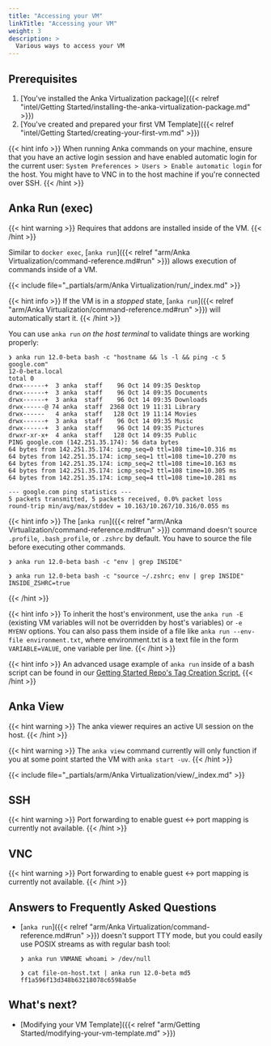 ```yaml
---
title: "Accessing your VM"
linkTitle: "Accessing your VM"
weight: 3
description: >
  Various ways to access your VM
---
```


## Prerequisites

1. [You've installed the Anka Virtualization package]({{< relref "intel/Getting Started/installing-the-anka-virtualization-package.md" >}})
2. [You've created and prepared your first VM Template]({{< relref "intel/Getting Started/creating-your-first-vm.md" >}})

{{< hint info >}}
When running Anka commands on your machine, ensure that you have an active login session and have enabled automatic login for the current user: `System Preferences > Users > Enable automatic login` for the host. You might have to VNC in to the host machine if you're connected over SSH.
{{< /hint >}}

## Anka Run (exec)

{{< hint warning >}}
Requires that addons are installed inside of the VM.
{{< /hint >}}

Similar to `docker exec`, [`anka run`]({{< relref "arm/Anka Virtualization/command-reference.md#run" >}}) allows execution of commands inside of a VM.

{{< include file="_partials/arm/Anka Virtualization/run/_index.md" >}}

{{< hint info >}}
If the VM is in a _stopped_ state, [`anka run`]({{< relref "arm/Anka Virtualization/command-reference.md#run" >}}) will automatically start it.
{{< /hint >}}

You can use `anka run` _on the host terminal_ to validate things are working properly:

```shell
❯ anka run 12.0-beta bash -c "hostname && ls -l && ping -c 5 google.com"
12-0-beta.local
total 0
drwx------+  3 anka  staff    96 Oct 14 09:35 Desktop
drwx------+  3 anka  staff    96 Oct 14 09:35 Documents
drwx------+  3 anka  staff    96 Oct 14 09:35 Downloads
drwx------@ 74 anka  staff  2368 Oct 19 11:31 Library
drwx------   4 anka  staff   128 Oct 19 11:14 Movies
drwx------+  3 anka  staff    96 Oct 14 09:35 Music
drwx------+  3 anka  staff    96 Oct 14 09:35 Pictures
drwxr-xr-x+  4 anka  staff   128 Oct 14 09:35 Public
PING google.com (142.251.35.174): 56 data bytes
64 bytes from 142.251.35.174: icmp_seq=0 ttl=108 time=10.316 ms
64 bytes from 142.251.35.174: icmp_seq=1 ttl=108 time=10.270 ms
64 bytes from 142.251.35.174: icmp_seq=2 ttl=108 time=10.163 ms
64 bytes from 142.251.35.174: icmp_seq=3 ttl=108 time=10.305 ms
64 bytes from 142.251.35.174: icmp_seq=4 ttl=108 time=10.281 ms

--- google.com ping statistics ---
5 packets transmitted, 5 packets received, 0.0% packet loss
round-trip min/avg/max/stddev = 10.163/10.267/10.316/0.055 ms
```


{{< hint info >}}
The [`anka run`]({{< relref "arm/Anka Virtualization/command-reference.md#run" >}}) command doesn't source `.profile`, `.bash_profile`, or `.zshrc` by default. You have to source the file before executing other commands.

```shell
❯ anka run 12.0-beta bash -c "env | grep INSIDE"

❯ anka run 12.0-beta bash -c "source ~/.zshrc; env | grep INSIDE"
INSIDE_ZSHRC=true
```
{{< /hint >}}


{{< hint info >}}
To inherit the host's environment, use the `anka run -E` (existing VM variables will not be overridden by host's variables) or `-e MYENV` options. You can also pass them inside of a file like `anka run --env-file environment.txt`, where environment.txt is a text file in the form `VARIABLE=VALUE`, one variable per line.
{{< /hint >}}


{{< hint info >}}
An advanced usage example of `anka run` inside of a bash script can be found in our [Getting Started Repo's Tag Creation Script.](https://github.com/veertuinc/getting-started/blob/master/create-vm-template-tags.bash)
{{< /hint >}}


## Anka View

{{< hint warning >}}
The anka viewer requires an active UI session on the host.
{{< /hint >}}

{{< hint warning >}}
The `anka view` command currently will only function if you at some point started the VM with `anka start -uv`.
{{< /hint >}}

{{< include file="_partials/arm/Anka Virtualization/view/_index.md" >}}

## SSH


{{< hint warning >}}
Port forwarding to enable guest <-> port mapping is currently not available.
{{< /hint >}}


## VNC

{{< hint warning >}}
Port forwarding to enable guest <-> port mapping is currently not available.
{{< /hint >}}

## Answers to Frequently Asked Questions

- [`anka run`]({{< relref "arm/Anka Virtualization/command-reference.md#run" >}}) doesn't support TTY mode, but you could easily use POSIX streams as with regular bash tool:
  ```shell
  ❯ anka run VNMANE whoami > /dev/null

  ❯ cat file-on-host.txt | anka run 12.0-beta md5
  ff1a596f13d348b63218078c6598ab5e
  ```

## What's next?

- [Modifying your VM Template]({{< relref "arm/Getting Started/modifying-your-vm-template.md" >}})

